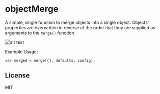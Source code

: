 # objectMerge

A simple, single function to merge objects into a single object. Objects' properties are overwritten in reverse of the order that they are supplied as arguments to the `merge()` function.

![alt text](http://s17.postimg.org/swamowddb/object_Merge.jpg "Object Merge Logo")

Example Usage:

`var merged = merge({}, defaults, config);`

License
----

MIT